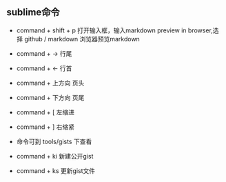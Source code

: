 ## sublime命令
- command + shift + p 打开输入框，输入markdown preview in browser,选择 github / markdown 浏览器预览markdown
- command + -> 行尾
- command + <- 行首
- command + 上方向 页头
- command + 下方向 页尾
- command + [ 左缩进
- command + ] 右缩紧

- 命令可到 tools/gists 下查看
- command + ki 新建公开gist
- command + ks 更新gist文件